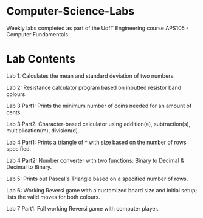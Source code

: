 # Computer-Science-Labs

Weekly labs completed as part of the UofT Engineering course APS105 - Computer Fundamentals.

# Lab Contents

Lab 1: Calculates the mean and standard deviation of two numbers.

Lab 2: Resistance calculator program based on inputted resistor band colours.

Lab 3 Part1: Prints the minimum number of coins needed for an amount of cents.

Lab 3 Part2: Character-based calculator using addition(a), subtraction(s), multiplication(m), division(d).

Lab 4 Part1: Prints a triangle of ^ with size based on the number of rows specified.

Lab 4 Part2: Number converter with two functions: Binary to Decimal & Decimal to Binary.

Lab 5: Prints out Pascal's Triangle based on a specified number of rows.

Lab 6: Working Reversi game with a customized board size and initial setup; lists the valid moves for both colours.

Lab 7 Part1: Full working Reversi game with computer player.

